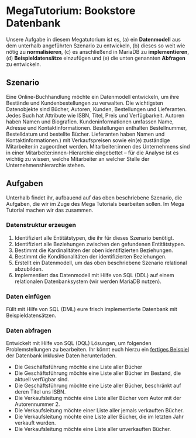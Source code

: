# MegaTutorium: Bookstore Datenbank

Unsere Aufgabe in diesem Megatutorium ist es, (a) ein **Datenmodell** aus dem unterhalb angeführten Szenario zu entwickeln, (b) dieses so weit wie nötig zu **normalisieren**, (c) es anschließend in MariaDB zu **implementieren**, (d) **Beispieldatensätze** einzufügen und (e) die unten genannten **Abfragen** zu entwickeln.

## Szenario

Eine Online-Buchhandlung möchte ein Datenmodell entwickeln, um ihre Bestände und Kundenbestellungen zu verwalten. Die wichtigsten Datenobjekte sind Bücher, Autoren, Kunden, Bestellungen und Lieferanten. Jedes Buch hat Attribute wie ISBN, Titel, Preis und Verfügbarkeit. Autoren haben Namen und Biografien. Kundeninformationen umfassen Name, Adresse und Kontaktinformationen. Bestellungen enthalten Bestellnummer, Bestelldatum und bestellte Bücher. Lieferanten haben Namen und Kontaktinformationen.) mit Verkaufspreisen sowie ein(e) zuständige Mitarbeiter:in zugeordnet werden. Mitarbeiter:innen des Unternehmens sind in einer Mitarbeiter:innen-Hierarchie eingebettet – für die Analyse ist es wichtig zu wissen, welche Mitarbeiter an welcher Stelle der Unternehmenshierarchie stehen.

## Aufgaben

Unterhalb findet ihr, aufbauend auf das oben beschriebene Szenario, die Aufgaben, die wir im Zuge des Mega Tutorials bearbeiten sollen. Im Mega Tutorial machen wir das zusammen.

### Datenstruktur erzeugen

1. Identifiziert alle Entitätstypen, die ihr für dieses Szenario benötigt.
1. Identifiziert alle Beziehungen zwischen den gefundenen Entitätstypen.
1. Bestimmt die Kardinalitäten der oben identifizierten Beziehungen.
1. Bestimmt die Konditionalitäten der identifizierten Beziehungen.
1. Erstellt ein Datenmodell, um das oben beschriebene Szenario relational abzubilden.
1. Implementiert das Datenmodell mit Hilfe von SQL (DDL) auf einem relationalen Datenbanksystem (wir werden MariaDB nutzen).

### Daten einfügen

Füllt mit Hilfe von SQL (DML) eure frisch implementierte Datenbank mit Beispieldatensätzen.

### Daten abfragen

Entwickelt mit Hilfe von SQL (DQL) Lösungen, um folgenden Problemstellungen zu bearbeiten. Ihr könnt euch hierzu ein [fertiges Beispiel](../downloads/ba_exercise_01.sql) der Datenbank inklusive Daten herunterladen.

* Die Geschäftsführung möchte eine Liste aller Bücher
* Die Geschäftsführung möchte eine Liste aller Bücher im Bestand, die aktuell verfügbar sind.
* Die Geschäftsführung möchte eine Liste aller Bücher, beschränkt auf deren Titel uns ISBN.
* Die Verkaufsleitung möchte eine Liste aller Bücher vom Autor mit der Autorennummer 2.
* Die Verkaufsleitung möchte einer Liste aller jemals verkauften Bücher.
* Die Verkaufsleitung möchte eine Liste aller Bücher, die im letzten Jahr verkauft wurden.
* Die Verkaufsleitung möchte eine Liste aller unverkauften Bücher.
